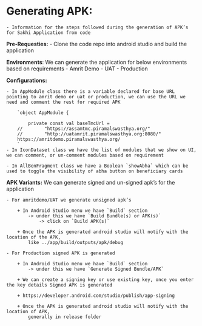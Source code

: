 # **Generating APK:**

    - Information for the steps followed during the generation of APK’s for Sakhi Application from code

**Pre-Requesties:**
    - Clone the code repo into android studio and build the application

**Environments**:  We can generate the application for below environments based on requirements
    - Amrit Demo
    - UAT
    - Production

**Configurations:**

    - In AppModule class there is a variable declared for base URL pointing to amrit demo or uat or production, we can use the URL we need and comment the rest for required APK

        `object AppModule {

            private const val baseTmcUrl = 
        //        "https://assamtmc.piramalswasthya.org/"
        //        "http://uatamrit.piramalswasthya.org:8080/"
        https://amritdemo.piramalswasthya.org/
        `
    - In IconDataset class we have the list of modules that we show on UI, we can comment, or un-comment modules based on requirement

    - In AllBenFragment class we have a Boolean `showAbha` which can be used to toggle the visibility of abha button on beneficiary cards

**APK Variants:** We can generate signed and un-signed apk’s for the application

    - For amritdemo/UAT we generate unsigned apk’s

        + In Android Studio menu we have `Build` section 
            -> under this we have `Build Bundle(s) or APK(s)` 
                -> click on `Build APK(s)`

        + Once the APK is generated android studio will notify with the location of the APK,
            like ../app/build/outputs/apk/debug

    - For Production signed APK is generated

        + In Android Studio menu we have `Build` section 
            -> under this we have `Generate Signed Bundle/APK`

        + We can create a signing key or use existing key, once you enter the key details Signed APK is generated

        + https://developer.android.com/studio/publish/app-signing

        + Once the APK is generated android studio will notify with the location of APK, 
            generally in release folder 

 

 

 

 

 